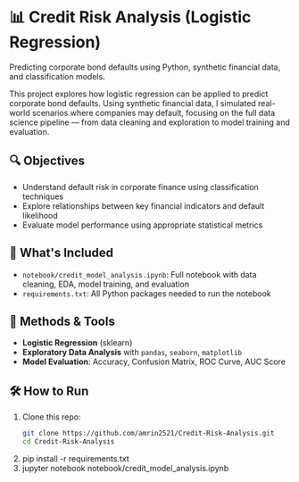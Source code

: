# 📊 Credit Risk Analysis (Logistic Regression)


Predicting corporate bond defaults using Python, synthetic financial data, and classification models.

This project explores how logistic regression can be applied to predict corporate bond defaults. Using synthetic financial data, I simulated real-world scenarios where companies may default, focusing on the full data science pipeline — from data cleaning and exploration to model training and evaluation.

## 🔍 Objectives

- Understand default risk in corporate finance using classification techniques
- Explore relationships between key financial indicators and default likelihood
- Evaluate model performance using appropriate statistical metrics

## 📁 What's Included

- `notebook/credit_model_analysis.ipynb`: Full notebook with data cleaning, EDA, model training, and evaluation
- `requirements.txt`: All Python packages needed to run the notebook

## 🧠 Methods & Tools

- **Logistic Regression** (sklearn)
- **Exploratory Data Analysis** with `pandas`, `seaborn`, `matplotlib`
- **Model Evaluation**: Accuracy, Confusion Matrix, ROC Curve, AUC Score

## 🛠 How to Run

1. Clone this repo:
   ```bash
   git clone https://github.com/amrin2521/Credit-Risk-Analysis.git
   cd Credit-Risk-Analysis
2. pip install -r requirements.txt
3. jupyter notebook notebook/credit_model_analysis.ipynb


